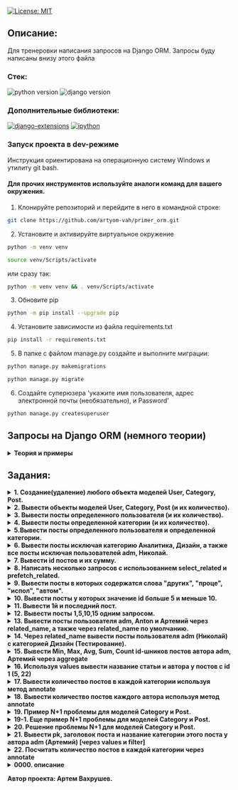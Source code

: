 [![License: MIT](https://img.shields.io/badge/License-MIT-brightgreen.svg)](https://opensource.org/licenses/MIT)

## Описание:

Для тренеровки написания запросов на Django ORM. Запросы буду написаны внизу этого файла

### **Стек:**

![python version](https://img.shields.io/badge/Python-3.11-brightgreen)   ![django version](https://img.shields.io/badge/Django-4.2.3-brightgreen)

### **Дополнительные библиотеки:**

[![django-extensions](https://img.shields.io/badge/django--extensions-3.2.3-blue)](https://pypi.org/project/django-extensions/3.2.3/)
[![ipython](https://img.shields.io/badge/ipython-8.14.0-blue)](https://pypi.org/project/ipython/8.14.0/)

### **Запуск проекта в dev-режиме**

Инструкция ориентирована на операционную систему Windows и утилиту git bash.<br/>

#### Для прочих инструментов используйте аналоги команд для вашего окружения.

1. Клонируйте репозиторий и перейдите в него в командной строке:

```bash
git clone https://github.com/artyom-vah/primer_orm.git
```

2. Установите и активируйте виртуальное окружение

```bash
python -m venv venv
```

```bash
source venv/Scripts/activate
```

или сразу так:

```bash
python -m venv venv && . venv/Scripts/activate
```

3. Обновите pip

```bash
python -m pip install --upgrade pip
```

4. Установите зависимости из файла requirements.txt

```bash
pip install -r requirements.txt
```

5. В папке с файлом manage.py создайте и выполните миграции:

```bash
python manage.py makemigrations
```

```bash
python manage.py migrate
```

6. Создайте суперюзера 'укажите имя пользователя, адрес электронной почты (необязательно), и Password'

```bash
python manage.py createsuperuser
```

## Запросы на Django ORM (немного теории)

<details>
<summary>
<strong> 
Теория и примеры
</strong>
</summary>

### 1. Создание объектов:

#### 1.1 создание пользователя

```python
User.objects.create_user(username='Artyom', password='1234')
```

```python
user2 = User.objects.create_user(username='Николай', password='1234')
```

#### 1.2 создание категорий

```python
 Category.objects.create(title='программирование', slug='programming',
                         description='Описание категории - программирование')
```

```python
Category.objects.create(title='аналитика', slug='analytics', description='Описание категории - аналитика')
```

```python
Category.objects.create(title='дизайн', slug='design', description='Описание категории - дизайн')
```

#### 1.3 создание поста

```python
 author = User.objects.get(username='adm')
```

```python
category = Category.objects.get(title='Программирование')
```

```python
post1 = Post.objects.create(title='Python',
                            text='Python - интерпретируемый язык программирования высокого уровня с динамической типизацией. Он обладает простым и понятным синтаксисом.',
                            author=author, categories=category)
```

* _либо так:_

```python
post2 = Post.objects.create(title='C#',
                            text='C# язык программирования, разработанный компанией Microsoft. Он является объектно-ориентированным языком с широкими возможностямиюю .',
                            author=User.objects.get(username='Артемий'),
                            categories=Category.objects.get(title='Программирование'))
```

## 2. Изменение объектов:

#### 2.1 изменение пользователя

```python
user1 = User.objects.get(pk=2)
```

```python
user1.username = 'Артемий'
```

```python
user1.first_name = 'Тема'
```

```python
user1.last_name = 'Пупкин'
```

```python
user1.save()
```

#### 1.2 изменение категорий

```python
c1 = Category.objects.get(title='программирование')
```

```python
c1.title = 'Программирование'
```

```python
c1.description = 'Описание группы программирование'
```

```python
c1.save()
```

## 3. Выборка разных объектов:

```python
Category.objects.all()
```

```python 
# будет выведено
< QuerySet[ < Category: Программирование >, < Category: Аналитика >, < Category: Дизайн >] >
```

* _Вывод постов определенного пользователя_

```python
author = User.objects.get(username='adm')
```

```python
posts_adm = Post.objects.filter(author=author)
```

* _либо так:_

```python
 posts_adm = Post.objects.filter(author=User.objects.get(username='adm'))
```

```python
# будет выведено (то что указано в модели в методе __str__)
< QuerySet[ < Post: Kotlin >, < Post: Ruby >, < Post: Java >, < Post: Python >] >
```

```python
посты_Николая = Post.objects.filter(author=User.objects.get(username='Николай'))
```

```python
# будет выведено (то что указано в модели в методе __str__)
< QuerySet[ < Post: Go >, < Post: JavaScript >, < Post: C + + >] >
```

* _Вывод постов по определенной категории ( тут вывод постов по дизайну)_

```python
category_disign = Category.objects.get(title='Дизайн')
```

```python
category_disign = Post.objects.filter(categories=category_disign)
```

* _либо так:_

```python
post_category_disign = Post.objects.filter(categories=Category.objects.get(title='Дизайн'))
```

* _Вывод постов по определенному автору и по определенной категории_

```python
artemiy = User.objects.get(username='Артемий')
```

```python
programming = Category.objects.get(title='Программирование')
```

```python
posts_artemiy_programming = Post.objects.filter(author=artemiy, categories=programming)
```

* _либо так: (в данном слуе делает 2 запроса к бд, сначала выбирает user Артемий, потом выбирается категория
  Программирование)_

```python
posts_artemiy_programming = Post.objects.filter(author=User.objects.get(username='Артемий'),
                                                categories=Category.objects.get(title='Программирование'))
```

* _Выполнение запроса с использованием select_related предыдущего примера_

```python
artemiy = User.objects.get(username='Артемий')
```

```python
programming = Category.objects.get(title='Программирование')
```

```python
posts_artemiy_programming = Post.objects.select_related('author', 'categories').filter(author=artemiy,
                                                                                       categories=programming)
```

```python
# будет такой результат
[ < Post: Стратегии
тестирования >, < Post: Тестирование
пользовательского
интерфейса >, < Post: Автоматизация
тестирования
'>, <Post: Виды тестирования>, <Post: Введение в тестирование>, <Post: Принятие данных на основе аналитики>, <Post: Машинное обучение в аналитике>, <Post: Визуализация данных>, <Post: А
нализ
данных
и
статистика >, < Post: Методы
сбора
данных
для
аналитики >, < Post: Введение
в
аналитику
данных >, < Post: Тенденции
в
дизайне >, < Post: Эффективные
пользовательские
интерфейсы >, < Post: Типографика
в
дизайне >, < Post: Цветовая
палитра
в
дизайне >, < Post: Основные
принципы
дизайна >, < Post: Тестирование >, < P
ost: Kotlin >, < Post: Go >, < Post: SQL >, '...(remaining elements truncated)
```

```python
for post in posts_artemiy_programming:
    print('Заголовок:', post.title)
    print('Текст:', post.text)
    print('Автор:', post.author.username)
    print('Категория:', post.categories.title)
    print('----------------------')
```

```python
# выводим посты с авторами и категориями
posts = Post.objects.select_related('author', 'categories').all()
```

```python
# будет такой результат
< QuerySet[ < Post: Стратегии
тестирования >, < Post: Тестирование
пользовательского
интерфейса >, < Post: Автоматизация
тестирования
'>, <Post: Виды тестирования>, <Post: Введение в тестирование>, <Post: Принятие данных на основе аналитики>, <Post: Машинное обучение в аналитике>, <Post: Визуализация данных>, <Post: А
нализ
данных
и
статистика >, < Post: Методы
сбора
данных
для
аналитики >, < Post: Введение
в
аналитику
данных >, < Post: Тенденции
в
дизайне >, < Post: Эффективные
пользовательские
интерфейсы >, < Post: Типографика
в
дизайне >, < Post: Цветовая
палитра
в
дизайне >, < Post: Основные
принципы
дизайна >, < Post: Тестирование >, < P
ost: Kotlin >, < Post: Go >, < Post: SQL >, '...(remaining elements truncated)...'] >
```

```python
for post in posts:
    print('Заголовок:', post.title)
    print('Текст:', post.text)
    print('Автор:', post.author.username)
    print('Категория:', post.categories.title)
    print('----------------------')
```

* _Вывести автора который написал поста о "Python"_

```python
Post.objects.get(title="Python").author
```

</details>

## Задания:

[//]: # (--------------------------------------------------------------)

[//]: # (1. Создание любой объект моделей User, Category, Post.)
<details>
<summary>
<strong>
1. Создание(удаление) любого объекта моделей User, Category, Post.
</strong>
</summary>

```python
User.objects.create_user(username='Artyom', password='1234')
```

```python
Category.objects.create(title='программирование', slug='programming',
                        description='Описание категории - программирование')
```

```python
Post.objects.create(title='Python',
                    text='Python - интерпретируемый язык программирования высокого уровня с динамической типизацией. Он обладает простым и понятным синтаксисом.',
                    author=author, categories=category)
```

* _удаление объектов:_

```python
User.objects.create_user(username="test", password="test")
```

```python
del_test_user = User.objects.get(pk=5).delete()
```

```python
User.objects.get(username="test").delete()
```

</details>

[//]: # (--------------------------------------------------------------)

[//]: # (2. Вывести  объекты моделей User, Category, Post и их  количество.)
<details>
<summary>
<strong> 
2. Вывести объекты моделей User, Category, Post (и их количество).
</strong>
</summary>

```python
Post.objects.all()
```

```python
Category.objects.all()
```

```python
Category.objects.count()
```

```python
Post.objects.count()
```

</details>

[//]: # (--------------------------------------------------------------)

[//]: # (3. Вывести посты определенного пользователя и их количество.)
<details>
<summary>
<strong> 
3. Вывести посты определенного пользователя (и их количество).
</strong>
</summary>

```python
Post.objects.filter(author__username="adm")
```

```python
Post.objects.filter(author__username="adm").count()
```

* _также посты пользователя можно вызвать при помощи обратной модели related_name:_

```python
# вот моя модель:
class Post(models.Model):
    title = models.CharField(max_length=200, verbose_name='Название поста')
    text = models.TextField(verbose_name='Текст поста')
    pub_date = models.DateTimeField(verbose_name='Дата публикации', auto_now_add=True)
    author = models.ForeignKey(User, on_delete=models.CASCADE, related_name='posts', verbose_name='Автор')
    categories = models.ForeignKey(Category, on_delete=models.SET_NULL, related_name='posts', blank=True, null=True,
                                   verbose_name='Категория')
```

```python
adm = User.objects.get(username='adm')
```

```python
posts_adm = adm.posts.all()
```

* _в случае если related_name не указан то можно использовать название самаой модели (+set) - post_set_

```python
adm = User.objects.get(pk=1)
```

```python
posts_adm = adm.post_set.all()
```

</details>

[//]: # (--------------------------------------------------------------)

[//]: # (4. Вывести посты определенного пользователя и их количество.)
<details>
<summary>
<strong> 
4. Вывести посты определенной категории (и их количество).
</strong>
</summary>

```python
Post.objects.filter(categories__title="Программирование")
```

```python
Post.objects.filter(categories__title="Программирование").count()
```

* _через related_name_

```python
programming = Category.objects.get(title='Программирование')
```

```python
programming.posts.all()
```

* _также считаем количество через related_name_

```python
programming.posts.all().count()
```

</details>

[//]: # (--------------------------------------------------------------)

[//]: # (5. Вывести посты определенного пользователя и определенной категории.)
<details>
<summary>
<strong> 
5.Вывести посты определенного пользователя и определенной категории.
</strong>
</summary>

```python
Post.objects.filter(author__username="adm", categories__title="Программирование")
```

* _либо так:_

```python
user = User.objects.get(username="adm")
```

```python
category = Category.objects.get(title='Программирование')
```

```python
Post.objects.filter(author=user, categories=category)
```

* _либо так:_

```python
Post.objects.filter(Q(author=user) & Q(categories=category)) 
```

</details>

[//]: # (--------------------------------------------------------------)

[//]: # (6. Вывести посты пользователей adm, Николай, исключая категорию Аналитика, Дизайн.)
<details>
<summary>
<strong> 
6. Вывести  посты исключая категорию Аналитика, Дизайн, а также все посты исключая пользователей adm, Николай.
</strong>
</summary>

* _выводим все кроме аналитики или дизайна_

```python
Post.objects.all().exclude(categories__title='Аналитика')
```

```python
Post.objects.all().exclude(categories__title='Дизайн')
```

* _выводим все кроме аналитики и дизайна_

```python
programming = Category.objects.get(title='Программирование')
```

```python
testing = Category.objects.get(title='Тестирование')
```

```python
Post.objects.exclude(categories__in=[programming, testing])
```

* _выводим все посты кроме постов пользователя adm_

```python
Post.objects.all().exclude(author__username="adm")
```

* _выводим все посты кроме постов пользователя adm категории дизайн_

```python
Post.objects.all().exclude(author__username="adm", categories__title="Дизайн")
```

</details>


[//]: # (--------------------------------------------------------------)

[//]: # (7. Вывести id постов и их сумму.)
<details>
<summary>
<strong> 
7. Вывести id постов и их сумму.
</strong>
</summary>

```python
post_ids = Post.objects.values_list('id', flat=True).count()
```

```python
total_sum = sum(post_ids)
```

```python
sum(Post.objects.values_list('id', flat=True))
```

</details>

[//]: # (--------------------------------------------------------------)

[//]: # (8. Написать несколько запросов с использованием select_related и prefetch_related.)
<details>
<summary>
<strong> 
8. Написать несколько запросов с использованием select_related и prefetch_related.
</strong>
</summary>

```python
Post.objects.select_related('author', 'categories').all()
```

```python
# вот пример select_related, таблицы: post, auth_user, category в одном запросе: 
SELECT
"app_primer_post"."id",
"app_primer_post"."title",
"app_primer_post"."text",
"app_primer_post"."pub_date",
"app_primer_post"."author_id",
"app_primer_post"."categories_id",
"auth_user"."id",
"auth_user"."password",
"auth_user"."last_login",
"auth_user"."is_superuser",
"auth_user"."username",
"auth_user"."first_name",
"auth_user"."last_name",
"auth_user"."email",
"auth_user"."is_staff",
"auth_user"."is_active",
"auth_user"."date_joined",
"app_primer_category"."id",
"app_primer_category"."title",
"app_primer_category"."slug",
"app_primer_category"."description"
FROM
"app_primer_post"
INNER JOIN
"auth_user"
ON("app_primer_post"."author_id" = "auth_user"."id")
LEFT OUTER JOIN
"app_primer_category" ON ("app_primer_post"."categories_id" = "app_primer_category"."id")
ORDER BY
"app_primer_post"."pub_date" ASC LIMIT 21
```

```python
Post.objects.prefetch_related('author', 'categories').all()
```

```python
# вот пример prefetch_related, таблицы: post, auth_user, category в 3х запросах: 
SELECT
"app_primer_post"."id",
"app_primer_post"."title",
"app_primer_post"."text",
"app_primer_post"."pub_date",
"app_primer_post"."author_id",
"app_primer_post"."categories_id"
FROM
"app_primer_post"
ORDER BY
"app_primer_post"."pub_date"
ASC LIMIT 21

Execution
time: 0.000000
s[Database: default]
SELECT
"auth_user"."id",
"auth_user"."password",
"auth_user"."last_login",
"auth_user"."is_superuser",
"auth_user"."username",
"auth_user"."first_name",
"auth_user"."last_name",
"auth_user"."email",
"auth_user"."is_staff",
"auth_user"."is_active",
"auth_user"."date_joined"
FROM
"auth_user"
WHERE
"auth_user"."id"
IN(1, 2, 3)

Execution
time: 0.000000
s[Database: default]
SELECT
"app_primer_category"."id",
"app_primer_category"."title",
"app_primer_category"."slug",
"app_primer_category"."description"
FROM
"app_primer_category"
WHERE
"app_primer_category"."id"
IN(1, 2, 3, 4)
```

</details>


[//]: # (--------------------------------------------------------------)

[//]: # (9. Вывести посты в которых содержатся слова "других", "проце", "испол", "автом".)
<details>
<summary>
<strong> 
9. Вывести посты в которых содержатся слова "других", "проце", "испол", "автом".
</strong>
</summary>

```python
Post.objects.filter(text__contains="других")
```

</details>


[//]: # (--------------------------------------------------------------)

[//]: # (10. Вывести посты у которых значение id больше 5 и меньше 10.)
<details>
<summary>
<strong> 
10. Вывести посты у которых значение id больше 5 и меньше 10.
</strong>
</summary>

```python
Post.objects.filter(pk__gt=5, pk__lt=10).count()
```

```python
Post.objects.filter(pk__gt=5).filter(pk__lt=10)
```

```python
from django.db.models import Q
```

```python
Post.objects.filter(Q(pk__gt=5) & Q(pk__lt=10))
```

</details>


[//]: # (--------------------------------------------------------------)

[//]: # (11. Вывести 1й и последний пост.)
<details>
<summary>
<strong> 
11. Вывести 1й и последний пост.
</strong>
</summary>

```python
Post.objects.first()
```

```python
Post.objects.last()
```

</details>

[//]: # (--------------------------------------------------------------)

[//]: # (12. Вывести посты 1,5,10,15 одним запросом.)
<details>
<summary>
<strong> 
12. Вывести посты 1,5,10,15 одним запросом.
</strong>
</summary>

```python
Post.objects.filter(pk__in=[1, 5, 10, 15])
```

</details>

[//]: # (--------------------------------------------------------------)

[//]: # (13. Вывести посты пользователя adm, Anton и Артемий через related_name, а также через related_name по умолчанию.)
<details>
<summary>
<strong> 
13. Вывести посты пользователя adm, Anton и Артемий через related_name, а также через related_name по умолчанию.
</strong>
</summary>

```python
art = User.objects.get(pk=1)

```

* _или так_

```python
adm = User.objects.get(username='adm')
```

* _вывод если явно указан related_name в модели related_name = 'posts'_

```python
adm.posts.all()
```

```python
User.objects.get(username='adm').posts.all()
```

* _вывод по умолчанию, если явно не указан related_name в модели_

```python
adm.post_set.all()
```

```python
User.objects.get(username='adm').post_set.all()
```

</details>

[//]: # (--------------------------------------------------------------)

[//]: # (14. Вывести Min, Max, Avg, Sum, Count id-шников постов автора adm, Артемий через aggregate)
<details>
<summary>
<strong> 
14. Через related_name вывести посты пользователя adm (Николай) с категорией Дизайн (Тестирование).
</strong>
</summary>

```python
adm = User.objects.get(username="adm")
```

```python
adm.posts.filter(categories__title="Дизайн")
```

</details>

[//]: # (--------------------------------------------------------------)

[//]: # (15. Вывести Min, Max, Avg, Sum, Count id-шников постов автора adm, Артемий через aggregate)
<details>
<summary>
<strong> 
15. Вывести Min, Max, Avg, Sum, Count id-шников постов автора adm, Артемий через aggregate
</strong>
</summary>

```python
Post.objects.aggregate(Min('pk'), Max('pk'), Avg('pk'), Sum('pk'), Count('pk'))
```

</details>


[//]: # (--------------------------------------------------------------)

[//]: # (16. Используя values вывести название статить и автора у постов с id 1, 5, 22)
<details>
<summary>
<strong> 
16. Используя values вывести название статьи и автора у постов с id 1 (5, 22)
</strong>
</summary>

```python
Post.objects.values("title", "author__username").get(pk=5)
```

```python
Post.objects.values("title", "author__username").get(pk=22)
```

</details>


[//]: # (--------------------------------------------------------------)

[//]: # (17. Вывести количество постов в каждой категории используя метод annotate)
<details>
<summary>
<strong> 
17. Вывести количество постов в каждой категории используя метод annotate
</strong>
</summary>

```python
categories_with_post_count = Category.objects.annotate(post_count=Count("posts"))
```

```python
for category in categories_with_post_count:
```

```python
    print(f"{category.title}: {category.post_count} постов")
```

```python
вывод:
# Execution time: 0.001001s [Database: default]
# Аналитика: 6 постов
# Дизайн: 5 постов
# Английский: 0 постов
# Программирование: 9 постов
# Тестирование: 6 постов
```

</details>


[//]: # (--------------------------------------------------------------)

[//]: # (18. Вывести количество постов каждого автора используя метод annotate)
<details>
<summary>
<strong> 
18. Вывести количество постов каждого автора используя метод annotate
</strong>
</summary>

```python
authors_with_post_count = User.objects.annotate(post_count=Count('post'))
```

```python
for author in authors_with_post_count:
```

```python
    print(f"{author.username} написал(а) {author.post_count} постов")
```

```python
вывод:
# Anton написал(а) 0 постов
# Test написал(а) 0 постов
# adm написал(а) 10 постов
# adm1 написал(а) 0 постов
# admin написал(а) 0 постов
# art написал(а) 0 постов
# Артемий написал(а) 9 постов
# Николай написал(а) 7 постов
```
</details>

[//]: # (--------------------------------------------------------------)

[//]: # (19. Пример N+1 проблемы для моделей Category и Post.)
<details>
<summary>
<strong> 
19. Пример N+1 проблемы для моделей Category и Post.
</strong>
</summary>

```python
 posts_1_cat = Post.objects.filter(categories__title="Программирование")
```

```python
for post in posts_1_cat:
```
```python
    print(f"Пост: {post.title}")
```
```python
    print(f"Категория: {post.categories.title}") # N+1 запросов к базе данных
```
```python
Пост: Python
SELECT "app_primer_category"."id",
       "app_primer_category"."title",
       "app_primer_category"."slug",
       "app_primer_category"."description"
  FROM "app_primer_category"
 WHERE "app_primer_category"."id" = 1
 LIMIT 21

Execution time: 0.000999s [Database: default]
Категория: Программирование
Пост: C#
SELECT "app_primer_category"."id",
       "app_primer_category"."title",
       "app_primer_category"."slug",
       "app_primer_category"."description"
  FROM "app_primer_category"
 WHERE "app_primer_category"."id" = 1
 LIMIT 21

Execution time: 0.000000s [Database: default]
Категория: Программирование
Пост: Java
SELECT "app_primer_category"."id",
       "app_primer_category"."title",
       "app_primer_category"."slug",
       "app_primer_category"."description"
  FROM "app_primer_category"
 WHERE "app_primer_category"."id" = 1
 LIMIT 21

Execution time: 0.001000s [Database: default]
Категория: Программирование
Пост: C++
SELECT "app_primer_category"."id",
       "app_primer_category"."title",
       "app_primer_category"."slug",
       "app_primer_category"."description"
  FROM "app_primer_category"
 WHERE "app_primer_category"."id" = 1
 LIMIT 21

Execution time: 0.000000s [Database: default]
Категория: Программирование
Пост: JavaScript
SELECT "app_primer_category"."id",
       "app_primer_category"."title",
       "app_primer_category"."slug",
       "app_primer_category"."description"
  FROM "app_primer_category"
 WHERE "app_primer_category"."id" = 1
 LIMIT 21

Execution time: 0.001031s [Database: default]
Категория: Программирование
Пост: Ruby
SELECT "app_primer_category"."id",
       "app_primer_category"."title",
       "app_primer_category"."slug",
       "app_primer_category"."description"
  FROM "app_primer_category"
 WHERE "app_primer_category"."id" = 1
 LIMIT 21

Execution time: 0.000998s [Database: default]
Категория: Программирование
Пост: SQL
SELECT "app_primer_category"."id",
       "app_primer_category"."title",
       "app_primer_category"."slug",
       "app_primer_category"."description"
  FROM "app_primer_category"
 WHERE "app_primer_category"."id" = 1
 LIMIT 21

Execution time: 0.000000s [Database: default]
Категория: Программирование
Пост: Go
SELECT "app_primer_category"."id",
       "app_primer_category"."title",
       "app_primer_category"."slug",
       "app_primer_category"."description"
  FROM "app_primer_category"
 WHERE "app_primer_category"."id" = 1
 LIMIT 21

Execution time: 0.000000s [Database: default]
Категория: Программирование
Пост: Kotlin
SELECT "app_primer_category"."id",
       "app_primer_category"."title",
       "app_primer_category"."slug",
       "app_primer_category"."description"
  FROM "app_primer_category"
 WHERE "app_primer_category"."id" = 1
 LIMIT 21

Execution time: 0.000576s [Database: default]
Категория: Программирование
```

</details>

[//]: # (--------------------------------------------------------------)

[//]: # (--------------------------------------------------------------)

[//]: # (19.1 Еще пример N+1 проблемы для моделей Category и Post.)
<details>
<summary>
<strong> 
19-1. Еще пример N+1 проблемы для моделей Category и Post.
</strong>
</summary>

```python
for i in Post.objects.all():
```
```python
  print(i.id, i.categories.title)
```
```python
SELECT "app_primer_post"."id",
       "app_primer_post"."title",
       "app_primer_post"."text",
       "app_primer_post"."pub_date",
       "app_primer_post"."author_id",
       "app_primer_post"."categories_id"
  FROM "app_primer_post"
 ORDER BY "app_primer_post"."pub_date" ASC

Execution time: 0.000000s [Database: default]
SELECT "app_primer_category"."id",
       "app_primer_category"."title",
       "app_primer_category"."slug",
       "app_primer_category"."description"
  FROM "app_primer_category"
 WHERE "app_primer_category"."id" = 1
 LIMIT 21

Execution time: 0.000000s [Database: default]
1 Программирование
SELECT "app_primer_category"."id",
       "app_primer_category"."title",
       "app_primer_category"."slug",
       "app_primer_category"."description"
  FROM "app_primer_category"
 WHERE "app_primer_category"."id" = 1
 LIMIT 21

Execution time: 0.000000s [Database: default]
2 Программирование
SELECT "app_primer_category"."id",
       "app_primer_category"."title",
       "app_primer_category"."slug",
       "app_primer_category"."description"
  FROM "app_primer_category"
 WHERE "app_primer_category"."id" = 1
 LIMIT 21

Execution time: 0.000000s [Database: default]
3 Программирование
SELECT "app_primer_category"."id",
       "app_primer_category"."title",
       "app_primer_category"."slug",
       "app_primer_category"."description"
  FROM "app_primer_category"
 WHERE "app_primer_category"."id" = 1
 LIMIT 21

Execution time: 0.000000s [Database: default]
4 Программирование
SELECT "app_primer_category"."id",
       "app_primer_category"."title",
       "app_primer_category"."slug",
       "app_primer_category"."description"
  FROM "app_primer_category"
 WHERE "app_primer_category"."id" = 1
 LIMIT 21

Execution time: 0.000000s [Database: default]
5 Программирование
SELECT "app_primer_category"."id",
       "app_primer_category"."title",
       "app_primer_category"."slug",
       "app_primer_category"."description"
  FROM "app_primer_category"
 WHERE "app_primer_category"."id" = 1
 LIMIT 21

Execution time: 0.001003s [Database: default]
6 Программирование
SELECT "app_primer_category"."id",
       "app_primer_category"."title",
       "app_primer_category"."slug",
       "app_primer_category"."description"
  FROM "app_primer_category"
 WHERE "app_primer_category"."id" = 1
 LIMIT 21

Execution time: 0.001004s [Database: default]
7 Программирование
SELECT "app_primer_category"."id",
       "app_primer_category"."title",
       "app_primer_category"."slug",
       "app_primer_category"."description"
  FROM "app_primer_category"
 WHERE "app_primer_category"."id" = 1
 LIMIT 21

Execution time: 0.000000s [Database: default]
8 Программирование
SELECT "app_primer_category"."id",
       "app_primer_category"."title",
       "app_primer_category"."slug",
       "app_primer_category"."description"
  FROM "app_primer_category"
 WHERE "app_primer_category"."id" = 1
 LIMIT 21

Execution time: 0.000000s [Database: default]
9 Программирование
SELECT "app_primer_category"."id",
       "app_primer_category"."title",
       "app_primer_category"."slug",
       "app_primer_category"."description"
  FROM "app_primer_category"
 WHERE "app_primer_category"."id" = 4
 LIMIT 21

Execution time: 0.000000s [Database: default]
10 Тестирование
SELECT "app_primer_category"."id",
       "app_primer_category"."title",
       "app_primer_category"."slug",
       "app_primer_category"."description"
  FROM "app_primer_category"
 WHERE "app_primer_category"."id" = 3
 LIMIT 21

Execution time: 0.000526s [Database: default]
11 Дизайн
SELECT "app_primer_category"."id",
       "app_primer_category"."title",
       "app_primer_category"."slug",
       "app_primer_category"."description"
  FROM "app_primer_category"
 WHERE "app_primer_category"."id" = 3
 LIMIT 21

Execution time: 0.000000s [Database: default]
12 Дизайн
SELECT "app_primer_category"."id",
       "app_primer_category"."title",
       "app_primer_category"."slug",
       "app_primer_category"."description"
  FROM "app_primer_category"
 WHERE "app_primer_category"."id" = 3
 LIMIT 21

Execution time: 0.000000s [Database: default]
13 Дизайн
SELECT "app_primer_category"."id",
       "app_primer_category"."title",
       "app_primer_category"."slug",
       "app_primer_category"."description"
  FROM "app_primer_category"
 WHERE "app_primer_category"."id" = 3
 LIMIT 21

Execution time: 0.000000s [Database: default]
14 Дизайн
SELECT "app_primer_category"."id",
       "app_primer_category"."title",
       "app_primer_category"."slug",
       "app_primer_category"."description"
  FROM "app_primer_category"
 WHERE "app_primer_category"."id" = 3
 LIMIT 21

Execution time: 0.000000s [Database: default]
15 Дизайн
SELECT "app_primer_category"."id",
       "app_primer_category"."title",
       "app_primer_category"."slug",
       "app_primer_category"."description"
  FROM "app_primer_category"
 WHERE "app_primer_category"."id" = 2
 LIMIT 21

Execution time: 0.000000s [Database: default]
16 Аналитика
SELECT "app_primer_category"."id",
       "app_primer_category"."title",
       "app_primer_category"."slug",
       "app_primer_category"."description"
  FROM "app_primer_category"
 WHERE "app_primer_category"."id" = 2
 LIMIT 21

Execution time: 0.000000s [Database: default]
17 Аналитика
SELECT "app_primer_category"."id",
       "app_primer_category"."title",
       "app_primer_category"."slug",
       "app_primer_category"."description"
  FROM "app_primer_category"
 WHERE "app_primer_category"."id" = 2
 LIMIT 21

Execution time: 0.000000s [Database: default]
18 Аналитика
SELECT "app_primer_category"."id",
       "app_primer_category"."title",
       "app_primer_category"."slug",
       "app_primer_category"."description"
  FROM "app_primer_category"
 WHERE "app_primer_category"."id" = 2
 LIMIT 21

Execution time: 0.000000s [Database: default]
19 Аналитика
SELECT "app_primer_category"."id",
       "app_primer_category"."title",
       "app_primer_category"."slug",
       "app_primer_category"."description"
  FROM "app_primer_category"
 WHERE "app_primer_category"."id" = 2
 LIMIT 21

Execution time: 0.000000s [Database: default]
20 Аналитика
SELECT "app_primer_category"."id",
       "app_primer_category"."title",
       "app_primer_category"."slug",
       "app_primer_category"."description"
  FROM "app_primer_category"
 WHERE "app_primer_category"."id" = 2
 LIMIT 21

Execution time: 0.000000s [Database: default]
21 Аналитика
SELECT "app_primer_category"."id",
       "app_primer_category"."title",
       "app_primer_category"."slug",
       "app_primer_category"."description"
  FROM "app_primer_category"
 WHERE "app_primer_category"."id" = 4
 LIMIT 21

Execution time: 0.000000s [Database: default]
22 Тестирование
SELECT "app_primer_category"."id",
       "app_primer_category"."title",
       "app_primer_category"."slug",
       "app_primer_category"."description"
  FROM "app_primer_category"
 WHERE "app_primer_category"."id" = 4
 LIMIT 21

Execution time: 0.000000s [Database: default]
23 Тестирование
SELECT "app_primer_category"."id",
       "app_primer_category"."title",
       "app_primer_category"."slug",
       "app_primer_category"."description"
  FROM "app_primer_category"
 WHERE "app_primer_category"."id" = 4
 LIMIT 21

Execution time: 0.000000s [Database: default]
24 Тестирование
SELECT "app_primer_category"."id",
       "app_primer_category"."title",
       "app_primer_category"."slug",
       "app_primer_category"."description"
  FROM "app_primer_category"
 WHERE "app_primer_category"."id" = 4
 LIMIT 21

Execution time: 0.000000s [Database: default]
25 Тестирование
SELECT "app_primer_category"."id",
       "app_primer_category"."title",
       "app_primer_category"."slug",
       "app_primer_category"."description"
  FROM "app_primer_category"
 WHERE "app_primer_category"."id" = 4
 LIMIT 21

Execution time: 0.000000s [Database: default]
26 Тестирование
```

```python
for i in Post.objects.select_related('categories'):
```
```python
    print(i.id, i.categories.title)
```
```python
SELECT "app_primer_post"."id",
       "app_primer_post"."title",
       "app_primer_post"."text",
       "app_primer_post"."pub_date",
       "app_primer_post"."author_id",
       "app_primer_post"."categories_id",
       "app_primer_category"."id",
       "app_primer_category"."title",
       "app_primer_category"."slug",
       "app_primer_category"."description"
  FROM "app_primer_post"
  LEFT OUTER JOIN "app_primer_category"
    ON ("app_primer_post"."categories_id" = "app_primer_category"."id")
 ORDER BY "app_primer_post"."pub_date" ASC

```
```python
# вывод
# 1 Программирование
# 2 Программирование
# 3 Программирование
# 4 Программирование
# 5 Программирование
# 6 Программирование
# 7 Программирование
# 8 Программирование
# 9 Программирование
# 10 Тестирование
# 11 Дизайн
# 12 Дизайн
# 13 Дизайн
# 14 Дизайн
# 15 Дизайн
# 16 Аналитика
# 17 Аналитика
# 18 Аналитика
# 19 Аналитика
# 20 Аналитика
# 21 Аналитика
# 22 Тестирование
# 23 Тестирование
# 24 Тестирование
# 25 Тестирование
# 26 Тестирование
```
</details>



[//]: # (20. Решение проблемы N+1 для моделей Category и Post.)
<details>
<summary>
<strong> 
20. Решение проблемы N+1 для моделей Category и Post.
</strong>
</summary>

```python
posts_1_cat = Post.objects.select_related('categories').filter(categories__title="Программирование")
```

```python
for post in posts_1_cat:
```

```python
    print(f"Пост: {post.title}")
```
```python
    print(f"Категория: {post.categories.title}")  # Без дополнительных запросов
```

```python
SELECT "app_primer_post"."id",
       "app_primer_post"."title",
       "app_primer_post"."text",
       "app_primer_post"."pub_date",
       "app_primer_post"."author_id",
       "app_primer_post"."categories_id",
       "app_primer_category"."id",
       "app_primer_category"."title",
       "app_primer_category"."slug",
       "app_primer_category"."description"
  FROM "app_primer_post"
 INNER JOIN "app_primer_category"
    ON ("app_primer_post"."categories_id" = "app_primer_category"."id")
 WHERE "app_primer_category"."title" = 'Программирование'
 ORDER BY "app_primer_post"."pub_date" ASC
    
```
```python
#Вывод:
Execution time: 0.000000s [Database: default]
Пост: Python
Категория: Программирование
Пост: C#
Категория: Программирование
Пост: Java
Категория: Программирование
Пост: C++
Категория: Программирование
Пост: JavaScript
Категория: Программирование
Пост: Ruby
Категория: Программирование
Пост: SQL
Категория: Программирование
Пост: Go
Категория: Программирование
Пост: Kotlin
Категория: Программирование
```
</details>

[//]: # (--------------------------------------------------------------)

[//]: # (21. Вывести pk, заголовок поста и название категории этого поста у автора adm Артемий [через values и filter])
<details>
<summary>
<strong> 
21. Вывести pk, заголовок поста и название категории этого поста у автора adm (Артемий) [через values и filter]
</strong>
</summary>

```python
Post.objects.values('pk', 'title','categories__title').filter(author__username='adm')
```
</details>


[//]: # (--------------------------------------------------------------)

[//]: # (22. Посчитать количество постов в каждой категории через annotate)
<details>
<summary>
<strong> 
22. Посчитать количество постов в каждой категории через annotate
</strong>
</summary>

```python
categories_count = Category.objects.annotate(post_count=Count('posts'))
```
```python
for category in categories_count:
```
```python
    print(f"Категория: {category.title}, Количество постов: {category.post_count}")
```
```python
# Вывод
# Execution time: 0.001029s [Database: default]
# Категория: Аналитика, Количество постов: 6
# Категория: Дизайн, Количество постов: 5
# Категория: Английский, Количество постов: 0
# Категория: Программирование, Количество постов: 9
# Категория: Тестирование, Количество постов: 6
```
</details>

[//]: # (--------------------------------------------------------------)

[//]: # (0. описание задания)
<details>
<summary>
<strong> 
0000. описание
</strong>
</summary>

```python

```
</details>

**Автор проекта: Артем Вахрушев.**
   